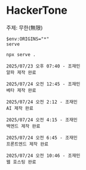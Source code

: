 # HackerTone
주제: 무한(無限)

```
$env:ORIGINS="*"
serve
```

```
npx serve .
```

```
2025/07/23 오후 07:40 - 조재민
알파 제작 완료

2025/07/24 오전 12:45 - 조재민
베타 제작 완료

2025/07/24 오전 2:12 - 조재민
AI 제작 완료

2025/07/24 오전 4:15 - 조재민
백엔드 제작 완료

2025/07/24 오전 6:45 - 조재민
프론트엔드 제작 완료

2025/07/24 오전 10:46 - 조재민
웹 호스팅 완료
```
